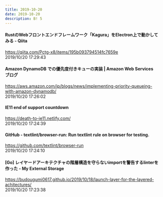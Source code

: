 ```yaml
---
title: 2019-10-20
date: 2019-10-20
description: B! 5
---
```


#### RustのWebフロントエンドフレームワーク「Kagura」をElectron上で動かしてみる - Qiita
https://qiita.com/Pctg-x8/items/195b093794514fc7659e<br>
2019/10/20 17:29:43<br>


#### Amazon DynamoDB での優先度付きキューの実装 | Amazon Web Services ブログ
https://aws.amazon.com/jp/blogs/news/implementing-priority-queueing-with-amazon-dynamodb/<br>
2019/10/20 17:26:02<br>


#### IE11 end of support countdown
https://death-to-ie11.netlify.com/<br>
2019/10/20 17:24:39<br>


#### GitHub - textlint/browser-run: Run textlint rule on browser for testing.
https://github.com/textlint/browser-run<br>
2019/10/20 17:24:10<br>


#### [Go] レイヤードアーキテクチャの階層構造を守らないimportを警告するlinterを作った - My External Storage
https://budougumi0617.github.io/2019/10/18/launch-layer-for-the-layered-achitectures/<br>
2019/10/20 17:23:38<br>


